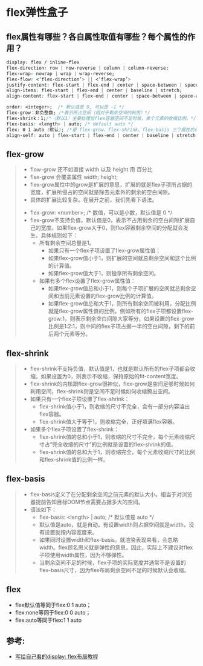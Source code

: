 # flex弹性盒子

## flex属性有哪些？各自属性取值有哪些？每个属性的作用？
  ```css
  display: flex / inline-flex
  flex-direction: row | row-reverse | column | column-reverse;
  flex-wrap: nowrap | wrap | wrap-reverse;
  flex-flow: <‘flex-direction’> || <‘flex-wrap’>
  justify-content: flex-start | flex-end | center | space-between | space-around |   space-evenly;
  align-items: flex-start | flex-end | center | baseline | stretch;
  align-content: flex-start | flex-end | center | space-between | space-around | stretch;/*交叉轴上的多行(若flex子项只有一行，则该属性无效)*/
  ```
  ```css
  order: <integer>;  /* 默认值是 0, 可以是 -1 */
  flex-grow：非负整数; /*表示所占空间（相对于剩余空间的利用）*/
  flex-shrink：1;/*（默认1）主要处理当flex容器空间不足时候，单个元素的收缩比例。*/
  flex-basis: <length> | auto; /* default auto */
  flex: 0 1 auto (默认); /*是 flex-grow、flex-shrink、flex-basis 三个属性的缩写*/
  align-self: auto | flex-start | flex-end | center | baseline | stretch; /*align-self 属性允许某个单独的 flex 项覆盖默认的对齐方式*/
  ```

## flex-grow
>- flow-grow 还不如直接 width 以及 height 用 百分比
>- flex-grow 会覆盖属性 width; height;
>- flex-grow属性中的grow是扩展的意思，扩展的就是flex子项所占据的宽度，扩展所侵占的空间就是除去元素外的剩余的空白间隙。
>- 具体的扩展比较复杂。在展开之前，我们先看下语法。
>  * flex-grow: \<number\>; /* 数值，可以是小数，默认值是 0 */
>  * flex-grow不支持负值，默认值是0，表示不占用剩余的空白间隙扩展自己的宽度。如果flex-grow大于0，则flex容器剩余空间的分配就会发生，具体规则如下：
>    - 所有剩余空间总量是1。
>      * 如果只有一个flex子项设置了flex-grow属性值：
>      * 如果flex-grow值小于1，则扩展的空间就总剩余空间和这个比例的计算值。
>      * 如果flex-grow值大于1，则独享所有剩余空间。
>    - 如果有多个flex设置了flex-grow属性值：
>      * 如果flex-grow值总和小于1，则每个子项扩展的空间就总剩余空间和当前元素设置的flex-grow比例的计算值。
>      * 如果flex-grow值总和大于1，则所有剩余空间被利用，分配比例就是flex-grow属性值的比例。例如所有的flex子项都设置flex-grow:1，则表示剩余空白间隙大家等分，如果设置的flex-grow比例是1:2:1，则中间的flex子项占据一半的空白间隙，剩下的前后两个元素等分。

## flex-shrink
> - flex-shrink不支持负值，默认值是1，也就是默认所有的flex子项都会收缩。如果设置为0，则表示不收缩，保持原始的fit-content宽度。
> - flex-shrink的内核跟flex-grow很神似，flex-grow是空间足够时候如何利用空间，flex-shrink则是空间不足时候如何收缩腾出空间。
> - 如果只有一个flex子项设置了flex-shrink：
>   * flex-shrink值小于1，则收缩的尺寸不完全，会有一部分内容溢出flex容器。
>   * flex-shrink值大于等于1，则收缩完全，正好填满flex容器。
> - 如果多个flex子项设置了flex-shrink：
>   * flex-shrink值的总和小于1，则收缩的尺寸不完全，每个元素收缩尺寸占“完全收缩的尺寸”的比例就是设置的flex-shrink的值。
>   * flex-shrink值的总和大于1，则收缩完全，每个元素收缩尺寸的比例和flex-shrink值的比例一样。

## flex-basis
> - flex-basis定义了在分配剩余空间之前元素的默认大小。相当于对浏览器提前告知目标DOM节点需要占据多大的空间。
> - 语法如下：
>   * flex-basis: \<length\> | auto; /* 默认值是 auto */
>   * 默认值是auto，就是自动。有设置width则占据空间就是width，没有设置就按内容宽度来。
>   * 如果同时设置width和flex-basis，就渲染表现来看，会忽略width。flex顾名思义就是弹性的意思，因此，实际上不建议对flex子项使用width属性，因为不够弹性。
>   * 当剩余空间不足的时候，flex子项的实际宽度并通常不是设置的flex-basis尺寸，因为flex布局剩余空间不足的时候默认会收缩。

## flex 
- flex默认值等同于flex:0 1 auto；
- flex:none等同于flex:0 0 auto；
- flex:auto等同于flex:1 1 auto

## 参考: 
- [写给自己看的display: flex布局教程](https://www.zhangxinxu.com/wordpress/2018/10/display-flex-css3-css/)
